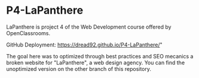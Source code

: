 # P4-LaPanthere
LaPanthere is project 4 of the Web Development course offered by OpenClassrooms.

GitHub Deployment: https://dread92.github.io/P4-LaPanthere/"

The goal here was to optimized through best practices and SEO mecanics a broken website for "LaPanthere", a web design agency.
You can find the unoptimized version on the other branch of this repository.
